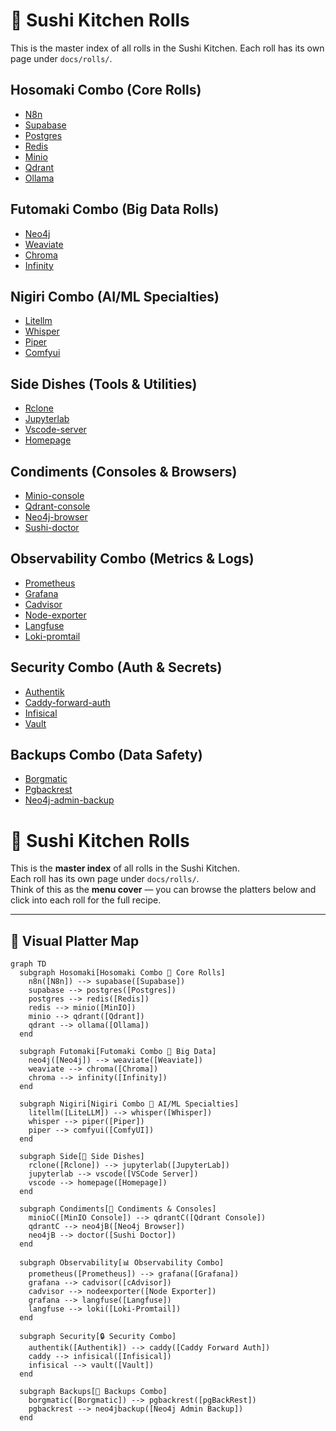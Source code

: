 # 🍣 Sushi Kitchen Rolls

This is the master index of all rolls in the Sushi Kitchen. 
Each roll has its own page under `docs/rolls/`.

## Hosomaki Combo (Core Rolls)

- [N8n](./n8n.md)
- [Supabase](./supabase.md)
- [Postgres](./postgres.md)
- [Redis](./redis.md)
- [Minio](./minio.md)
- [Qdrant](./qdrant.md)
- [Ollama](./ollama.md)

## Futomaki Combo (Big Data Rolls)

- [Neo4j](./neo4j.md)
- [Weaviate](./weaviate.md)
- [Chroma](./chroma.md)
- [Infinity](./infinity.md)

## Nigiri Combo (AI/ML Specialties)

- [Litellm](./litellm.md)
- [Whisper](./whisper.md)
- [Piper](./piper.md)
- [Comfyui](./comfyui.md)

## Side Dishes (Tools & Utilities)

- [Rclone](./rclone.md)
- [Jupyterlab](./jupyterlab.md)
- [Vscode-server](./vscode-server.md)
- [Homepage](./homepage.md)

## Condiments (Consoles & Browsers)

- [Minio-console](./minio-console.md)
- [Qdrant-console](./qdrant-console.md)
- [Neo4j-browser](./neo4j-browser.md)
- [Sushi-doctor](./sushi-doctor.md)

## Observability Combo (Metrics & Logs)

- [Prometheus](./prometheus.md)
- [Grafana](./grafana.md)
- [Cadvisor](./cadvisor.md)
- [Node-exporter](./node-exporter.md)
- [Langfuse](./langfuse.md)
- [Loki-promtail](./loki-promtail.md)

## Security Combo (Auth & Secrets)

- [Authentik](./authentik.md)
- [Caddy-forward-auth](./caddy-forward-auth.md)
- [Infisical](./infisical.md)
- [Vault](./vault.md)

## Backups Combo (Data Safety)

- [Borgmatic](./borgmatic.md)
- [Pgbackrest](./pgbackrest.md)
- [Neo4j-admin-backup](./neo4j-admin-backup.md)

# 🍣 Sushi Kitchen Rolls

This is the **master index** of all rolls in the Sushi Kitchen.  
Each roll has its own page under `docs/rolls/`.  
Think of this as the **menu cover** — you can browse the platters below and click into each roll for the full recipe.  

---

## 🍱 Visual Platter Map

```mermaid
graph TD
  subgraph Hosomaki[Hosomaki Combo 🍣 Core Rolls]
    n8n([N8n]) --> supabase([Supabase])
    supabase --> postgres([Postgres])
    postgres --> redis([Redis])
    redis --> minio([MinIO])
    minio --> qdrant([Qdrant])
    qdrant --> ollama([Ollama])
  end

  subgraph Futomaki[Futomaki Combo 🍣 Big Data]
    neo4j([Neo4j]) --> weaviate([Weaviate])
    weaviate --> chroma([Chroma])
    chroma --> infinity([Infinity])
  end

  subgraph Nigiri[Nigiri Combo 🍤 AI/ML Specialties]
    litellm([LiteLLM]) --> whisper([Whisper])
    whisper --> piper([Piper])
    piper --> comfyui([ComfyUI])
  end

  subgraph Side[🍵 Side Dishes]
    rclone([Rclone]) --> jupyterlab([JupyterLab])
    jupyterlab --> vscode([VSCode Server])
    vscode --> homepage([Homepage])
  end

  subgraph Condiments[🌿 Condiments & Consoles]
    minioC([MinIO Console]) --> qdrantC([Qdrant Console])
    qdrantC --> neo4jB([Neo4j Browser])
    neo4jB --> doctor([Sushi Doctor])
  end

  subgraph Observability[📊 Observability Combo]
    prometheus([Prometheus]) --> grafana([Grafana])
    grafana --> cadvisor([cAdvisor])
    cadvisor --> nodeexporter([Node Exporter])
    grafana --> langfuse([Langfuse])
    langfuse --> loki([Loki-Promtail])
  end

  subgraph Security[🔒 Security Combo]
    authentik([Authentik]) --> caddy([Caddy Forward Auth])
    caddy --> infisical([Infisical])
    infisical --> vault([Vault])
  end

  subgraph Backups[💾 Backups Combo]
    borgmatic([Borgmatic]) --> pgbackrest([pgBackRest])
    pgbackrest --> neo4jbackup([Neo4j Admin Backup])
  end
